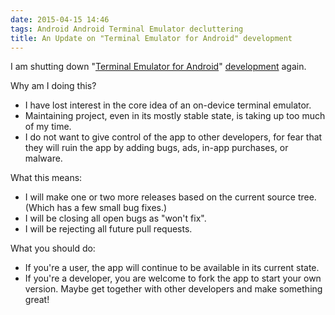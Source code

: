 ```yaml
---
date: 2015-04-15 14:46
tags: Android Android Terminal Emulator decluttering
title: An Update on "Terminal Emulator for Android" development
---
```


I am shutting down "[Terminal Emulator for Android](https://play.google.com/store/apps/details?id=jackpal.androidterm&hl=en)"
[development](https://github.com/jackpal/Android-Terminal-Emulator) again.

Why am I doing this?

* I have lost interest in the core idea of an on-device terminal emulator.
* Maintaining project, even in its mostly stable state, is taking up too much of my time.
* I do not want to give control of the app to other developers, for fear that they will ruin the app by adding bugs, ads, in-app purchases, or malware.

What this means:

* I will make one or two more releases based on the current source tree. (Which has a few small bug fixes.)
* I will be closing all open bugs as "won't fix".
* I will be rejecting all future pull requests.

What you should do:

* If you're a user, the app will continue to be available in its current state.
* If you're a developer, you are welcome to fork the app to start your own version. Maybe get together with other developers and make something great!
